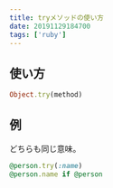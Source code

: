 ```yaml
---
title: tryメソッドの使い方
date: 20191129184700
tags: ['ruby']
---
```


## 使い方
```ruby
Object.try(method)
```

## 例
どちらも同じ意味。
```ruby
@person.try(:name)
@person.name if @person
```
